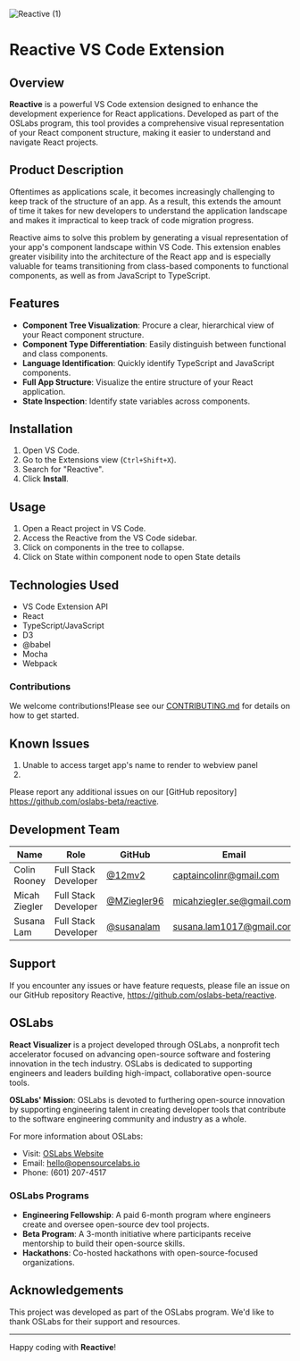![Reactive (1)](https://github.com/user-attachments/assets/6e1b3500-3cfd-43c3-b5c7-0a77f1401c79)

# Reactive VS Code Extension

## Overview

**Reactive** is a powerful VS Code extension designed to enhance the development experience for React applications. Developed as part of the OSLabs program, this tool provides a comprehensive visual representation of your React component structure, making it easier to understand and navigate React projects. 

## Product Description

Oftentimes as applications scale, it becomes increasingly challenging to keep track of the structure of an app. As a result, this extends the amount of time it takes for new developers to understand the application landscape and makes it impractical to keep track of code migration progress.   

Reactive aims to solve this problem by generating a visual representation of your app's component landscape within VS Code. This extension enables greater visibility into the architecture of the React app and is especially valuable for teams transitioning from class-based components to functional components, as well as from JavaScript to TypeScript.

## Features

- **Component Tree Visualization**: Procure a clear, hierarchical view of your React component structure.
- **Component Type Differentiation**: Easily distinguish between functional and class components.
- **Language Identification**: Quickly identify TypeScript and JavaScript components.
- **Full App Structure**: Visualize the entire structure of your React application.
- **State Inspection**: Identify state variables across components. 

## Installation

1. Open VS Code.
2. Go to the Extensions view (`Ctrl+Shift+X`).
3. Search for "Reactive".
4. Click **Install**.

## Usage

1. Open a React project in VS Code.
2. Access the Reactive from the VS Code sidebar.
3. Click on components in the tree to collapse.
4. Click on State within component node to open State details 

## Technologies Used

- VS Code Extension API
- React
- TypeScript/JavaScript
- D3
- @babel
- Mocha
- Webpack

### Contributions
We welcome contributions!Please see our [CONTRIBUTING.md](link-to-contributing.md) for details on how to get started.

## Known Issues
1. Unable to access target app's name to render to webview panel 
2. 

Please report any additional issues on our [GitHub repository] https://github.com/oslabs-beta/reactive.

## Development Team

| Name          | Role                    | GitHub                              | Email                   |
| ------------- | -------------------     | -------------------------------     | ----------------------- |
| Colin Rooney  | Full Stack Developer    | [@12mv2](12mv2)                     | captaincolinr@gmail.com |
| Micah Ziegler | Full Stack Developer    | [@MZiegler96](MZiegler96)           | micahziegler.se@gmail.com  |
| Susana Lam    | Full Stack Developer    | [@susanalam](susanalam)             | susana.lam1017@gmail.com    |

## Support

If you encounter any issues or have feature requests, please file an issue on our GitHub repository Reactive, https://github.com/oslabs-beta/reactive.

## OSLabs

**React Visualizer** is a project developed through OSLabs, a nonprofit tech accelerator focused on advancing open-source software and fostering innovation in the tech industry. OSLabs is dedicated to supporting engineers and leaders building high-impact, collaborative open-source tools.

**OSLabs' Mission**:
OSLabs is devoted to furthering open-source innovation by supporting engineering talent in creating developer tools that contribute to the software engineering community and industry as a whole.

For more information about OSLabs:
- Visit: [OSLabs Website](https://opensourcelabs.io)
- Email: hello@opensourcelabs.io
- Phone: (601) 207-4517

### OSLabs Programs

- **Engineering Fellowship**: A paid 6-month program where engineers create and oversee open-source dev tool projects.
- **Beta Program**: A 3-month initiative where participants receive mentorship to build their open-source skills.
- **Hackathons**: Co-hosted hackathons with open-source-focused organizations.

## Acknowledgements

This project was developed as part of the OSLabs program. We'd like to thank OSLabs for their support and resources.

---

Happy coding with **Reactive**!
